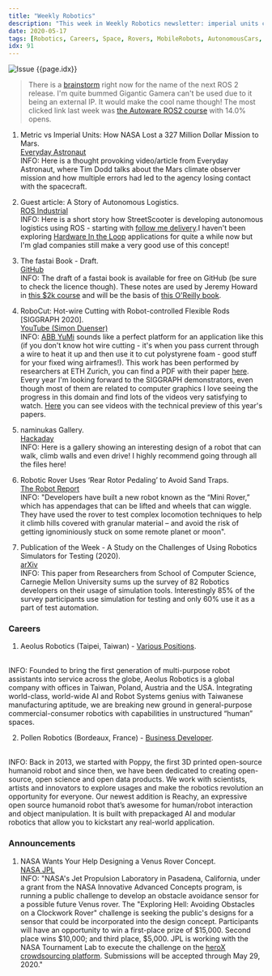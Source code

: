 ```yaml
---
title: "Weekly Robotics"
description: "This week in Weekly Robotics newsletter: imperial units crashing spacecrafts, a story of autonomous logistics, a free AI notebook, robotic hot wire cutting and more!"
date: 2020-05-17
tags: [Robotics, Careers, Space, Rovers, MobileRobots, AutonomousCars, RobotArms, Cobots, AI]
idx: 91
---
```

![Issue {{page.idx}}](/img/headers/{{page.idx}}.jpg "Issue {{page.idx}}")

> There is a [brainstorm](https://discourse.ros.org/t/ros-2-g-name-brainstorming/14030/31) right now for the name of the next ROS 2 release. I'm quite bummed Gigantic Gamera can't be used due to it being an external IP. It would make the cool name though! The most clicked link last week was [the Autoware ROS2 course](https://www.apex.ai/autoware-course) with 14.0% opens.

1) Metric vs Imperial Units: How NASA Lost a 327 Million Dollar Mission to Mars.
<br>[Everyday Astronaut](https://everydayastronaut.com/mars-climate-orbiter/)<br>
INFO: Here is a thought provoking video/article from Everyday Astronaut, where Tim Dodd talks about the Mars climate observer mission and how multiple errors had led to the agency losing contact with the spacecraft.

2) Guest article: A Story of Autonomous Logistics.
<br>[ROS Industrial](https://rosindustrial.org/news/2020/5/11/guest-article-on-the-story-of-the-autonomous-logistics)<br>
INFO: Here is a short story how StreetScooter is developing autonomous logistics using ROS - starting with [follow me delivery](https://youtu.be/PWhm4gtEfB4).I haven't been exploring [Hardware In the Loop](https://en.wikipedia.org/wiki/Hardware-in-the-loop_simulation) applications for quite a while now but I'm glad companies still make a very good use of this concept!

3) The fastai Book - Draft.
<br>[GitHub](https://github.com/fastai/fastbook)<br>
INFO: The draft of a fastai book is available for free on GitHub (be sure to check the licence though). These notes are used by Jeremy Howard in [this $2k course](https://www.usfca.edu/data-institute/certificates/deep-learning-part-one) and will be the basis of [this O'Reilly book](https://www.oreilly.com/library/view/deep-learning-for/9781492045519/).

4) RoboCut: Hot-wire Cutting with Robot-controlled Flexible Rods [SIGGRAPH 2020].
<br>[YouTube (Simon Duenser)](https://youtu.be/lLKI0HWV3dc)<br>
INFO: [ABB YuMi](https://new.abb.com/products/robotics/industrial-robots/irb-14000-yumi) sounds like a perfect platform for an application like this (if you don't know hot wire cutting - it's when you pass current through a wire to heat it up and then use it to cut polystyrene foam - good stuff for your fixed wing airframes!). This work has been performed by researchers at ETH Zurich, you can find a PDF with their paper [here](https://n.ethz.ch/~sduenser/content/papers/robocut/paper.pdf). Every year I'm looking forward to the SIGGRAPH demonstrators, even though most of them are related to computer graphics I love seeing the progress in this domain and find lots of the videos very satisfying to watch. [Here](https://youtu.be/jYdMKdRUq_8) you can see videos with the technical preview of this year's papers.

5) naminukas Gallery.
<br>[Hackaday](https://hackaday.io/project/170788/gallery)<br>
INFO: Here is a gallery showing an interesting design of a robot that can walk, climb walls and even drive! I highly recommend going through all the files here!

6) Robotic Rover Uses ‘Rear Rotor Pedaling’ to Avoid Sand Traps.
<br>[The Robot Report](https://www.therobotreport.com/robotic-rover-uses-rear-rotor-pedaling-to-avoid-sand-traps/)<br>
INFO: "Developers have built a new robot known as the “Mini Rover,” which has appendages that can be lifted and wheels that can wiggle. They have used the rover to test complex locomotion techniques to help it climb hills covered with granular material – and avoid the risk of getting ignominiously stuck on some remote planet or moon".

7) Publication of the Week - A Study on the Challenges of Using Robotics Simulators for Testing (2020).
<br>[arXiv](https://arxiv.org/abs/2004.07368)<br>
INFO: This paper from Researchers from School of Computer Science, Carnegie Mellon University sums up the survey of 82 Robotics developers on their usage of simulation tools. Interestingly 85% of the survey participants use simulation for testing and only 60% use it as a part of test automation.

### Careers

1) Aeolus Robotics (Taipei, Taiwan) - [Various Positions](https://aeolusbot.com/careers/).
<br>
INFO: Founded to bring the first generation of multi-purpose robot assistants into service across the globe, Aeolus Robotics is a global company with offices in Taiwan, Poland, Austria and the USA. Integrating world-class, world-wide AI and Robot Systems genius with Taiwanese manufacturing aptitude, we are breaking new ground in general-purpose commercial-consumer robotics with capabilities in unstructured “human” spaces.

2) Pollen Robotics (Bordeaux, France) - [Business Developer](https://www.pollen-robotics.com/jobs/).
<br>
INFO: Back in 2013, we started with Poppy, the first 3D printed open-source humanoid robot and since then, we have been dedicated to creating open-source, open science and open data products. We work with scientists, artists and innovators to explore usages and make the robotics revolution an opportunity for everyone. Our newest addition is Reachy, an expressive open source humanoid robot that’s awesome for human/robot interaction and object manipulation. It is built with prepackaged AI and modular robotics that allow you to kickstart any real-world application.

### Announcements

1) NASA Wants Your Help Designing a Venus Rover Concept.
<br>[NASA JPL](https://www.jpl.nasa.gov/news/news.php?feature=7604)<br>
INFO: "NASA's Jet Propulsion Laboratory in Pasadena, California, under a grant from the NASA Innovative Advanced Concepts program, is running a public challenge to develop an obstacle avoidance sensor for a possible future Venus rover. The "Exploring Hell: Avoiding Obstacles on a Clockwork Rover" challenge is seeking the public's designs for a sensor that could be incorporated into the design concept. Participants will have an opportunity to win a first-place prize of $15,000. Second place wins $10,000; and third place, $5,000. JPL is working with the NASA Tournament Lab to execute the challenge on the [heroX crowdsourcing platform](https://www.herox.com/). Submissions will be accepted through May 29, 2020."
